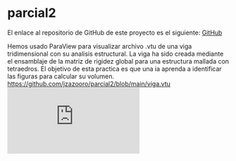 # parcial2

El enlace al repositorio de GitHub de este proyecto es el siguiente: [GitHub]([https://github.com/jzazooro/pizzeria-nivel-2.git](https://github.com/jzazooro/parcial2.git))

Hemos usado ParaView para visualizar archivo .vtu de una viga tridimensional con su analisis estructural. La viga ha sido creada mediante el ensamblaje de la matriz de rigidez global para una estructura mallada con tetraedros.
El objetivo de esta practica es que una ia aprenda a identificar las figuras para calcular su volumen. 
https://github.com/jzazooro/parcial2/blob/main/viga.vtu
![VIGA](https://github.com/jzazooro/parcial2/blob/main/viga.vtu)

